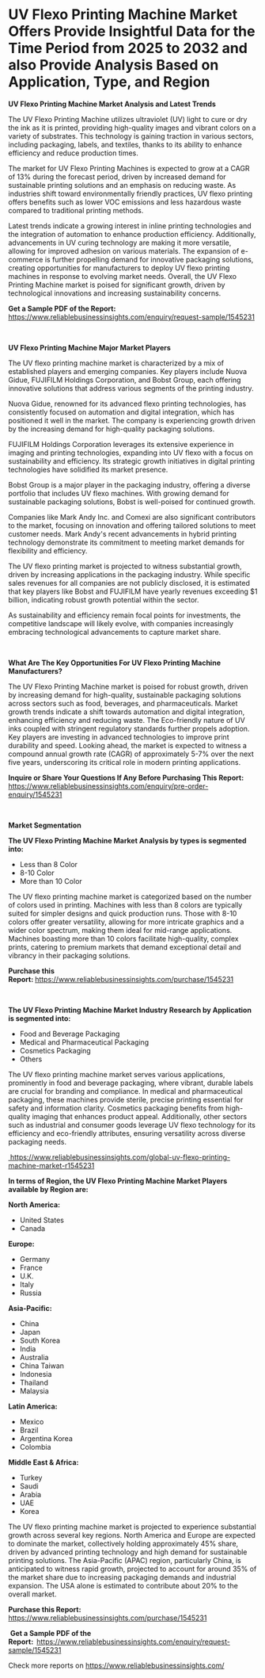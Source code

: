 <p><h1>UV Flexo Printing Machine Market Offers Provide Insightful Data for the Time Period from 2025 to 2032 and also Provide Analysis Based on Application, Type, and Region</h1></p><p><strong>UV Flexo Printing Machine Market Analysis and Latest Trends</strong></p>
<p><p>The UV Flexo Printing Machine utilizes ultraviolet (UV) light to cure or dry the ink as it is printed, providing high-quality images and vibrant colors on a variety of substrates. This technology is gaining traction in various sectors, including packaging, labels, and textiles, thanks to its ability to enhance efficiency and reduce production times. </p><p>The market for UV Flexo Printing Machines is expected to grow at a CAGR of 13% during the forecast period, driven by increased demand for sustainable printing solutions and an emphasis on reducing waste. As industries shift toward environmentally friendly practices, UV flexo printing offers benefits such as lower VOC emissions and less hazardous waste compared to traditional printing methods.</p><p>Latest trends indicate a growing interest in inline printing technologies and the integration of automation to enhance production efficiency. Additionally, advancements in UV curing technology are making it more versatile, allowing for improved adhesion on various materials. The expansion of e-commerce is further propelling demand for innovative packaging solutions, creating opportunities for manufacturers to deploy UV flexo printing machines in response to evolving market needs. Overall, the UV Flexo Printing Machine market is poised for significant growth, driven by technological innovations and increasing sustainability concerns.</p></p>
<p><strong>Get a Sample PDF of the Report:&nbsp;</strong> <a href="https://www.reliablebusinessinsights.com/enquiry/request-sample/1545231?utm_campaign=3455&utm_medium=2&utm_source=Github&utm_content=ia&utm_term=08042025&utm_id=uv-flexo-printing-machine">https://www.reliablebusinessinsights.com/enquiry/request-sample/1545231</a></p>
<p>&nbsp;</p>
<p><strong>UV Flexo Printing Machine Major Market Players</strong></p>
<p><p>The UV flexo printing machine market is characterized by a mix of established players and emerging companies. Key players include Nuova Gidue, FUJIFILM Holdings Corporation, and Bobst Group, each offering innovative solutions that address various segments of the printing industry.</p><p>Nuova Gidue, renowned for its advanced flexo printing technologies, has consistently focused on automation and digital integration, which has positioned it well in the market. The company is experiencing growth driven by the increasing demand for high-quality packaging solutions. </p><p>FUJIFILM Holdings Corporation leverages its extensive experience in imaging and printing technologies, expanding into UV flexo with a focus on sustainability and efficiency. Its strategic growth initiatives in digital printing technologies have solidified its market presence.</p><p>Bobst Group is a major player in the packaging industry, offering a diverse portfolio that includes UV flexo machines. With growing demand for sustainable packaging solutions, Bobst is well-poised for continued growth.</p><p>Companies like Mark Andy Inc. and Comexi are also significant contributors to the market, focusing on innovation and offering tailored solutions to meet customer needs. Mark Andy's recent advancements in hybrid printing technology demonstrate its commitment to meeting market demands for flexibility and efficiency.</p><p>The UV flexo printing market is projected to witness substantial growth, driven by increasing applications in the packaging industry. While specific sales revenues for all companies are not publicly disclosed, it is estimated that key players like Bobst and FUJIFILM have yearly revenues exceeding $1 billion, indicating robust growth potential within the sector.</p><p>As sustainability and efficiency remain focal points for investments, the competitive landscape will likely evolve, with companies increasingly embracing technological advancements to capture market share.</p></p>
<p>&nbsp;</p>
<p><strong>What Are The Key Opportunities For UV Flexo Printing Machine Manufacturers?</strong></p>
<p><p>The UV Flexo Printing Machine market is poised for robust growth, driven by increasing demand for high-quality, sustainable packaging solutions across sectors such as food, beverages, and pharmaceuticals. Market growth trends indicate a shift towards automation and digital integration, enhancing efficiency and reducing waste. The Eco-friendly nature of UV inks coupled with stringent regulatory standards further propels adoption. Key players are investing in advanced technologies to improve print durability and speed. Looking ahead, the market is expected to witness a compound annual growth rate (CAGR) of approximately 5-7% over the next five years, underscoring its critical role in modern printing applications.</p></p>
<p><strong>Inquire or Share Your Questions If Any Before Purchasing This Report:</strong> <a href="https://www.reliablebusinessinsights.com/enquiry/pre-order-enquiry/1545231?utm_campaign=3455&utm_medium=2&utm_source=Github&utm_content=ia&utm_term=08042025&utm_id=uv-flexo-printing-machine">https://www.reliablebusinessinsights.com/enquiry/pre-order-enquiry/1545231</a></p>
<p>&nbsp;</p>
<p><strong>Market Segmentation</strong></p>
<p><strong>The UV Flexo Printing Machine Market Analysis by types is segmented into:</strong></p>
<p><ul><li>Less than 8 Color</li><li>8-10 Color</li><li>More than 10 Color</li></ul></p>
<p><p>The UV flexo printing machine market is categorized based on the number of colors used in printing. Machines with less than 8 colors are typically suited for simpler designs and quick production runs. Those with 8-10 colors offer greater versatility, allowing for more intricate graphics and a wider color spectrum, making them ideal for mid-range applications. Machines boasting more than 10 colors facilitate high-quality, complex prints, catering to premium markets that demand exceptional detail and vibrancy in their packaging solutions.</p></p>
<p><strong>Purchase this Report:&nbsp;</strong><a href="https://www.reliablebusinessinsights.com/purchase/1545231?utm_campaign=3455&utm_medium=2&utm_source=Github&utm_content=ia&utm_term=08042025&utm_id=uv-flexo-printing-machine">https://www.reliablebusinessinsights.com/purchase/1545231</a></p>
<p>&nbsp;</p>
<p><strong>The UV Flexo Printing Machine Market Industry Research by Application is segmented into:</strong></p>
<p><ul><li>Food and Beverage Packaging</li><li>Medical and Pharmaceutical Packaging</li><li>Cosmetics Packaging</li><li>Others</li></ul></p>
<p><p>The UV flexo printing machine market serves various applications, prominently in food and beverage packaging, where vibrant, durable labels are crucial for branding and compliance. In medical and pharmaceutical packaging, these machines provide sterile, precise printing essential for safety and information clarity. Cosmetics packaging benefits from high-quality imaging that enhances product appeal. Additionally, other sectors such as industrial and consumer goods leverage UV flexo technology for its efficiency and eco-friendly attributes, ensuring versatility across diverse packaging needs.</p></p>
<p><a href="https://www.reliablebusinessinsights.com/global-uv-flexo-printing-machine-market-r1545231?utm_campaign=3455&utm_medium=2&utm_source=Github&utm_content=ia&utm_term=08042025&utm_id=uv-flexo-printing-machine">&nbsp;https://www.reliablebusinessinsights.com/global-uv-flexo-printing-machine-market-r1545231</a></p>
<p><strong>In terms of Region, the UV Flexo Printing Machine Market Players available by Region are:</strong></p>
<p>
    <p> <strong> North America: </strong>
        <ul>
            <li>United States</li>
            <li>Canada</li>
        </ul>
        </p> 
    <p> <strong> Europe: </strong>
        <ul>
            <li>Germany</li>
            <li>France</li>
            <li>U.K.</li>
            <li>Italy</li>
            <li>Russia</li>
        </ul>
        </p> 
    <p> <strong> Asia-Pacific: </strong>
        <ul>
            <li>China</li>
            <li>Japan</li>
            <li>South Korea</li>
            <li>India</li>
            <li>Australia</li>
            <li>China Taiwan</li>
            <li>Indonesia</li>
            <li>Thailand</li>
            <li>Malaysia</li>
        </ul>
        </p> 
    <p> <strong> Latin America: </strong>
        <ul>
            <li>Mexico</li>
            <li>Brazil</li>
            <li>Argentina Korea</li>
            <li>Colombia</li>
        </ul>
        </p> 
    <p> <strong> Middle East & Africa: </strong>
        <ul>
            <li>Turkey</li>
            <li>Saudi</li>
            <li>Arabia</li>
            <li>UAE</li>
            <li>Korea</li>
        </ul>
    </p>
    </p>
<p><p>The UV flexo printing machine market is projected to experience substantial growth across several key regions. North America and Europe are expected to dominate the market, collectively holding approximately 45% share, driven by advanced printing technology and high demand for sustainable printing solutions. The Asia-Pacific (APAC) region, particularly China, is anticipated to witness rapid growth, projected to account for around 35% of the market share due to increasing packaging demands and industrial expansion. The USA alone is estimated to contribute about 20% to the overall market.</p></p>
<p><strong>Purchase this Report: </strong><a href="https://www.reliablebusinessinsights.com/purchase/1545231?utm_campaign=3455&utm_medium=2&utm_source=Github&utm_content=ia&utm_term=08042025&utm_id=uv-flexo-printing-machine">https://www.reliablebusinessinsights.com/purchase/1545231</a></p>
<p>&nbsp;<strong>Get a Sample PDF of the Report:&nbsp;&nbsp;</strong><a href="https://www.reliablebusinessinsights.com/enquiry/request-sample/1545231?utm_campaign=3455&utm_medium=2&utm_source=Github&utm_content=ia&utm_term=08042025&utm_id=uv-flexo-printing-machine">https://www.reliablebusinessinsights.com/enquiry/request-sample/1545231</a></p>
<p><strong></strong></p>
<p>Check more reports on <a href="https://www.reliablebusinessinsights.com/?utm_campaign=3455&utm_medium=2&utm_source=Github&utm_content=ia&utm_term=08042025&utm_id=uv-flexo-printing-machine">https://www.reliablebusinessinsights.com/</a></p>